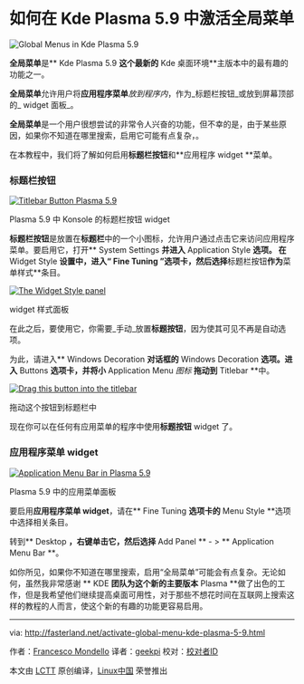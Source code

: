 如何在 Kde Plasma 5.9 中激活全局菜单
============================================================

 ![Global Menus in Kde Plasma 5.9](http://fasterland.net/wp-content/uploads/2017/02/plasma59-globalmenus-750x411.jpg)
 
**全局菜单**是** Kde Plasma 5.9 **这个最新的** Kde 桌面环境**主版本中的最有趣的功能之一。

**全局菜单**允许用户将**应用程序菜单**_放到程序内_，作为_标题栏按钮_或放到屏幕顶部的_ widget 面板_。

**全局菜单**是一个用户很想尝试的非常令人兴奋的功能，但不幸的是，由于某些原因，如果你不知道在哪里搜索，启用它可能有点复杂，。

在本教程中，我们将了解如何启用**标题栏按钮**和**应用程序 widget **菜单。

### 标题栏按钮

[
 ![Titlebar Button Plasma 5.9](http://fasterland.net/wp-content/uploads/2017/02/plasma-59-titlebar-button.png) 
][4]

Plasma 5.9 中 Konsole 的标题栏按钮 widget

**标题栏按钮**是放置在**标题栏**中的一个小图标，允许用户通过点击它来访问应用程序菜单。要启用它，打开** System Settings **并进入** Application Style **选项。 在** Widget Style **设置中，进入“ Fine Tuning ”选项卡，然后选择**标题栏按钮**作为**菜单样式**条目。

[
 ![The Widget Style panel](http://fasterland.net/wp-content/uploads/2017/02/plasma-59-widget-style-panel.png) 
][5]

widget 样式面板

在此之后，要使用它，你需要_手动_放置**标题按钮**，因为使其可见不再是自动选项。

为此，请进入** Windows Decoration **对话框的** Windows Decoration **选项。进入** Buttons **选项卡，并将小** Application Menu _图标_ **拖动到** Titlebar **中。

[
 ![Drag this button into the titlebar](http://fasterland.net/wp-content/uploads/2017/02/plasma59-titlebar-drag-button.png) 
][6]

拖动这个按钮到标题栏中

现在你可以在任何有应用菜单的程序中使用**标题按钮** widget 了。

### 应用程序菜单 widget

[
 ![Application Menu Bar in Plasma 5.9](http://fasterland.net/wp-content/uploads/2017/02/plasma59-application-menu-bar.jpg) 
][7]

Plasma 5.9 中的应用菜单面板

要启用**应用程序菜单 widget**，请在** Fine Tuning **选项卡的** Menu Style **选项中选择相关条目。

转到** Desktop **，右键单击它，然后选择** Add Panel ** - > ** Application Menu Bar **。

如你所见，如果你不知道在哪里搜索，启用“全局菜单”可能会有点复杂。无论如何，虽然我非常感谢 ** KDE **团队为这个新的主要版本** Plasma **做了出色的工作，但是我希望他们继续提高桌面可用性，对于那些不想花时间在互联网上搜索这样的教程的人而言，使这个新的有趣的功能更容易启用。


--------------------------------------------------------------------------------

via: http://fasterland.net/activate-global-menu-kde-plasma-5-9.html

作者：[Francesco Mondello][a]
译者：[geekpi](https://github.com/geekpi)
校对：[校对者ID](https://github.com/校对者ID)

本文由 [LCTT](https://github.com/LCTT/TranslateProject) 原创编译，[Linux中国](https://linux.cn/) 荣誉推出

[a]:http://fasterland.net/
[1]:http://fasterland.net/author/faster3ck
[2]:http://fasterland.net/
[3]:http://fasterland.net/category/linux-howtos
[4]:http://fasterland.net/wp-content/uploads/2017/02/plasma-59-titlebar-button.png
[5]:http://fasterland.net/wp-content/uploads/2017/02/plasma-59-widget-style-panel.png
[6]:http://fasterland.net/wp-content/uploads/2017/02/plasma59-titlebar-drag-button.png
[7]:http://fasterland.net/wp-content/uploads/2017/02/plasma59-application-menu-bar.jpg
